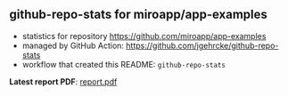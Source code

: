 ## github-repo-stats for miroapp/app-examples

- statistics for repository https://github.com/miroapp/app-examples
- managed by GitHub Action: https://github.com/jgehrcke/github-repo-stats
- workflow that created this README: `github-repo-stats`

**Latest report PDF**: [report.pdf](https://github.com/miroapp/app-examples/raw/github-repo-stats/miroapp/app-examples/latest-report/report.pdf)

